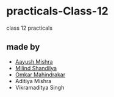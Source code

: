 # practicals-Class-12
class 12 practicals


## made by
* [Aayush Mishra](https://github.com/iamAayushMishra)
* [Milind Shandilya](https://github.com/milind899)
* [Omkar Mahindrakar](https://github.com/ArceusOmkar7)
* Aditiya Mishra
* Vikramaditya Singh
